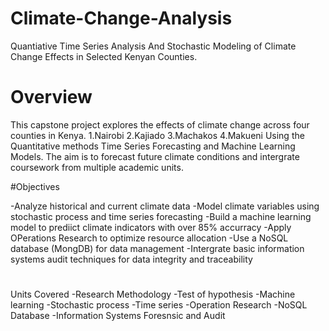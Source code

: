 # Climate-Change-Analysis
Quantiative Time Series Analysis And Stochastic Modeling of Climate Change Effects in Selected Kenyan Counties.


# Overview 
This capstone project explores the effects of climate change across four counties in Kenya. 
1.Nairobi
2.Kajiado
3.Machakos
4.Makueni
Using the Quantitative methods Time Series Forecasting and Machine Learning Models.
The aim is to forecast future climate conditions and intergrate coursework from multiple academic units.

#Objectives

-Analyze historical and current climate data
-Model climate variables using stochastic process and time series forecasting 
-Build a machine learning model to prediict climate indicators with over 85% accurracy 
-Apply OPerations Research to optimize resource allocation 
-Use a NoSQL database (MongDB) for data management
-Intergrate basic information systems audit techniques for data integrity and traceability

#
Units Covered
-Research Methodology
-Test of hypothesis
-Machine learning
-Stochastic process
-Time series
-Operation Research
-NoSQL Database
-Information Systems Foresnsic and Audit


